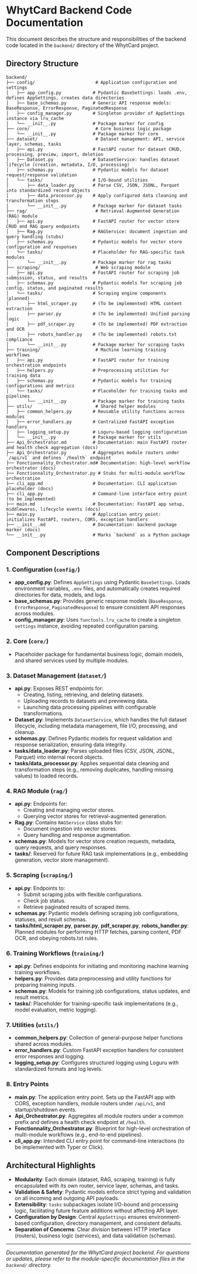 # WhytCard Backend Code Documentation

This document describes the structure and responsibilities of the backend code located in the `backend/` directory of the WhytCard project.

## Directory Structure

```
backend/
├── config/                       # Application configuration and settings
│   ├── app_config.py            # Pydantic BaseSettings: loads .env, defines AppSettings, creates data directories
│   ├── base_schemas.py          # Generic API response models: BaseResponse, ErrorResponse, PaginatedResponse
│   ├── config_manager.py        # Singleton provider of AppSettings instance via lru_cache
│   └── __init__.py              # Package marker for config
├── core/                         # Core business logic package
│   └── __init__.py              # Package marker for core
├── dataset/                      # Dataset management: API, service layer, schemas, tasks
│   ├── api.py                   # FastAPI router for dataset CRUD, processing, preview, import, deletion
│   ├── Dataset.py               # DatasetService: handles dataset lifecycle (creation, metadata, I/O, processing)
│   ├── schemas.py               # Pydantic models for dataset request/response validation
│   └── tasks/                   # I/O-bound utilities
│       ├── data_loader.py       # Parse CSV, JSON, JSONL, Parquet into standardized record objects
│       ├── data_processor.py    # Apply configured data cleaning and transformation steps
│       └── __init__.py          # Package marker for dataset tasks
├── rag/                          # Retrieval-Augmented Generation (RAG) module
│   ├── api.py                   # FastAPI router for vector store CRUD and RAG query endpoints
│   ├── Rag.py                   # RAGService: document ingestion and query handling (stubs)
│   ├── schemas.py               # Pydantic models for vector store configuration and responses
│   └── tasks/                   # Placeholder for RAG-specific task modules
│       └── __init__.py          # Package marker for rag tasks
├── scraping/                     # Web scraping module
│   ├── api.py                   # FastAPI router for scraping job submission, status, and results
│   ├── schemas.py               # Pydantic models for scraping job config, status, and paginated results
│   └── tasks/                   # Scraping engine components (planned)
│       ├── html_scraper.py      # (To be implemented) HTML content extraction
│       ├── parser.py            # (To be implemented) Unified parsing logic
│       ├── pdf_scraper.py       # (To be implemented) PDF extraction and OCR
│       ├── robots_handler.py    # (To be implemented) robots.txt compliance
│       └── __init__.py          # Package marker for scraping tasks
├── training/                     # Machine learning training workflows
│   ├── api.py                   # FastAPI router for training orchestration endpoints
│   ├── helpers.py               # Preprocessing utilities for training data
│   ├── schemas.py               # Pydantic models for training configurations and metrics
│   └── tasks/                   # Placeholder for training tasks and pipelines
│       └── __init__.py          # Package marker for training tasks
├── utils/                        # Shared helper modules
│   ├── common_helpers.py        # Reusable utility functions across modules
│   ├── error_handlers.py        # Centralized FastAPI exception handlers
│   ├── logging_setup.py         # Loguru-based logging configuration
│   └── __init__.py              # Package marker for utils
├── Api_Orchestrator.md          # Documentation: main FastAPI router and health check aggregation (docs)
├── Api_Orchestrator.py          # Aggregates module routers under `/api/v1` and defines `/health` endpoint
├── Fonctionnality_Orchestrator.md# Documentation: high-level workflow orchestrator (docs)
├── Fonctionnality_Orchestrator.py # Stubs for multi-module workflow orchestration
├── cli_app.md                   # Documentation: CLI application placeholder (docs)
├── cli_app.py                   # Command-line interface entry point (to be implemented)
├── main.md                      # Documentation: FastAPI app setup, middlewares, lifecycle events (docs)
├── main.py                      # Application entry point: initializes FastAPI, routers, CORS, exception handlers
├── __init__.md                  # Documentation: backend package marker (docs)
└── __init__.py                  # Marks `backend` as a Python package
```

## Component Descriptions

### 1. Configuration (`config/`)

- **app_config.py**: Defines `AppSettings` using Pydantic `BaseSettings`. Loads environment variables, `.env` files, and automatically creates required directories for data, models, and logs.
- **base_schemas.py**: Provides generic response models (`BaseResponse`, `ErrorResponse`, `PaginatedResponse`) to ensure consistent API responses across modules.
- **config_manager.py**: Uses `functools.lru_cache` to create a singleton `settings` instance, avoiding repeated configuration parsing.

### 2. Core (`core/`)

- Placeholder package for fundamental business logic, domain models, and shared services used by multiple modules.

### 3. Dataset Management (`dataset/`)

- **api.py**: Exposes REST endpoints for:
  - Creating, listing, retrieving, and deleting datasets.
  - Uploading records to datasets and previewing data.
  - Launching data processing pipelines with configurable transformations.
- **Dataset.py**: Implements `DatasetService`, which handles the full dataset lifecycle, including metadata management, file I/O, processing, and cleanup.
- **schemas.py**: Defines Pydantic models for request validation and response serialization, ensuring data integrity.
- **tasks/data_loader.py**: Parses uploaded files (CSV, JSON, JSONL, Parquet) into internal record objects.
- **tasks/data_processor.py**: Applies sequential data cleaning and transformation steps (e.g., removing duplicates, handling missing values) to loaded records.

### 4. RAG Module (`rag/`)

- **api.py**: Endpoints for:
  - Creating and managing vector stores.
  - Querying vector stores for retrieval-augmented generation.
- **Rag.py**: Contains `RAGService` class stubs for:
  - Document ingestion into vector stores.
  - Query handling and response augmentation.
- **schemas.py**: Models for vector store creation requests, metadata, query requests, and query responses.
- **tasks/**: Reserved for future RAG task implementations (e.g., embedding generation, vector store management).

### 5. Scraping (`scraping/`)

- **api.py**: Endpoints to:
  - Submit scraping jobs with flexible configurations.
  - Check job status.
  - Retrieve paginated results of scraped items.
- **schemas.py**: Pydantic models defining scraping job configurations, statuses, and result schemas.
- **tasks/html_scraper.py**, **parser.py**, **pdf_scraper.py**, **robots_handler.py**: Planned modules for performing HTTP fetches, parsing content, PDF OCR, and obeying robots.txt rules.

### 6. Training Workflows (`training/`)

- **api.py**: Defines endpoints for initiating and monitoring machine learning training workflows.
- **helpers.py**: Provides data preprocessing and utility functions for preparing training inputs.
- **schemas.py**: Models for training job configurations, status updates, and result metrics.
- **tasks/**: Placeholder for training-specific task implementations (e.g., model evaluation, metric logging).

### 7. Utilities (`utils/`)

- **common_helpers.py**: Collection of general-purpose helper functions shared across modules.
- **error_handlers.py**: Custom FastAPI exception handlers for consistent error responses and logging.
- **logging_setup.py**: Configures structured logging using Loguru with standardized formats and log levels.

### 8. Entry Points

- **main.py**: The application entry point. Sets up the FastAPI app with CORS, exception handlers, module routers under `/api/v1`, and startup/shutdown events.
- **Api_Orchestrator.py**: Aggregates all module routers under a common prefix and defines a health check endpoint at `/health`.
- **Fonctionnality_Orchestrator.py**: Blueprint for high-level orchestration of multi-module workflows (e.g., end-to-end pipelines).
- **cli_app.py**: Intended CLI entry point for command-line interactions (to be implemented with Typer or Click).

## Architectural Highlights

- **Modularity**: Each domain (dataset, RAG, scraping, training) is fully encapsulated with its own router, service layer, schemas, and tasks.
- **Validation & Safety**: Pydantic models enforce strict typing and validation on all incoming and outgoing API payloads.
- **Extensibility**: `tasks` subpackages isolate I/O-bound and processing logic, facilitating future feature additions without affecting API layer.
- **Configuration by Design**: Central `AppSettings` ensures environment-based configuration, directory management, and consistent defaults.
- **Separation of Concerns**: Clear division between HTTP interface (routers), business logic (services), and data validation (schemas).

---

*Documentation generated for the WhytCard project backend. For questions or updates, please refer to the module-specific documentation files in the `backend/` directory.* 